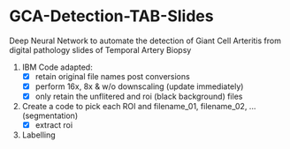 # GCA-Detection-TAB-Slides

Deep Neural Network to automate the detection of Giant Cell Arteritis from digital pathology slides of Temporal Artery Biopsy

1. IBM Code adapted:
    - [X] retain original file names post conversions
    - [X] perform 16x, 8x & w/o downscaling (update immediately)
    - [X] only retain the unflitered and roi (black background) files
2. Create a code to pick each ROI and filename_01, filename_02, ... (segmentation)
    - [X] extract roi
3. Labelling

